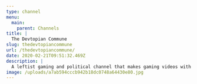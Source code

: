 ```yaml
---
type: channel
menu:
  main:
    parent: Channels
title: |
  The Devtopian Commune
slug: thedevtopiancommune
url: /thedevtopiancommune/
date: 2020-02-21T09:51:32.469Z
description: |
  A leftist gaming and political channel that makes gaming videos with leftist jokes, humor, and/or topics. Along with gaming, the channel makes leftist political videos that are usually short.
image: /uploads/a7ab594cccb942b18dc0748a64430e80.jpg
---
```

